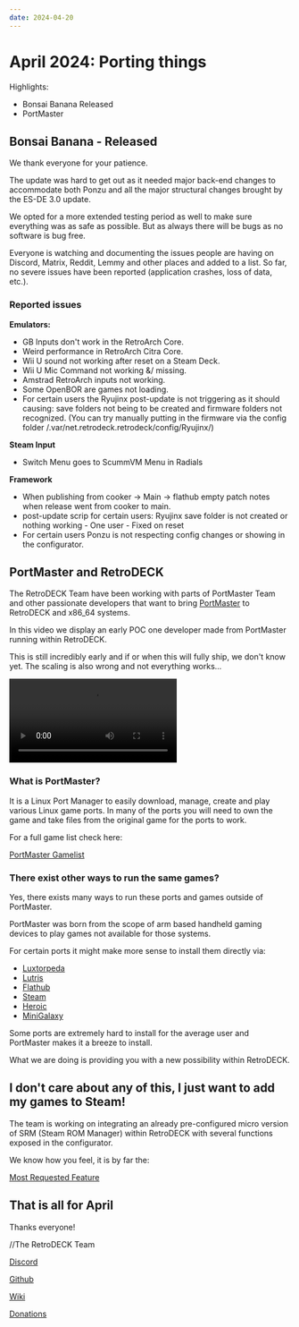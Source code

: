 ```yaml
---
date: 2024-04-20
---
```


# April 2024: Porting things

Highlights:

- Bonsai Banana Released
- PortMaster

<!-- more -->

## Bonsai Banana - Released

We thank everyone for your patience.

The update was hard to get out as it needed major back-end changes to accommodate both Ponzu and all the major structural changes brought by the ES-DE 3.0 update.

We opted for a more extended testing period as well to make sure everything was as safe as possible. But as always there will be bugs as no software is bug free.

Everyone is watching and documenting the issues people are having on Discord, Matrix, Reddit, Lemmy and other places and added to a list. So far, no severe issues have been reported (application crashes, loss of data, etc.).

### Reported issues


**Emulators:**

- GB Inputs don't work in the RetroArch Core.
- Weird performance in RetroArch Citra Core.
- Wii U sound not working after reset on a Steam Deck.
- Wii U Mic Command not working &/ missing.
- Amstrad RetroArch inputs not working.
- Some OpenBOR are games not loading.
- For certain users the Ryujinx post-update is not triggering as it should causing: save folders not being to be created and firmware folders not recognized. (You can try manually putting in the firmware via the config folder /.var/net.retrodeck.retrodeck/config/Ryujinx/)

**Steam Input**
- Switch Menu goes to ScummVM Menu in Radials

**Framework**

- When publishing from cooker -> Main -> flathub empty patch notes when release went from cooker to main.
- post-update scrip for certain users: Ryujinx save folder is not created or nothing working - One user - Fixed on reset
- For certain users Ponzu is not respecting config changes or showing in the configurator.


## PortMaster and RetroDECK

The RetroDECK Team have been working with parts of PortMaster Team and other passionate developers that want to bring [PortMaster](https://portmaster.games/index.html) to RetroDECK and x86_64 systems.

In this video we display an early POC one developer made from PortMaster running within RetroDECK.

This is still incredibly early and if or when this will fully ship, we don't know yet. The scaling is also wrong and not everything works...


![type:video](pm-retrodeck.mp4)




### What is PortMaster?

It is a Linux Port Manager to easily download, manage, create and play various Linux game ports.
In many of the ports you will need to own the game and take files from the original game for the ports to work.

For a full game list check here:

[PortMaster Gamelist](https://portmaster.games/games.html)

### There exist other ways to run the same games?

Yes, there exists many ways to run these ports and games outside of PortMaster.

PortMaster was born from the scope of arm based handheld gaming devices to play games not available for those systems.

For certain ports it might make more sense to install them directly via:

- [Luxtorpeda](https://github.com/dreamer/luxtorpeda)
- [Lutris](https://lutris.net/)
- [Flathub](https://flathub.org/en)
- [Steam](https://store.steampowered.com/)
- [Heroic](https://heroicgameslauncher.com/)
- [MiniGalaxy](https://sharkwouter.github.io/minigalaxy/)

Some ports are extremely hard to install for the average user and PortMaster makes it a breeze to install.

What we are doing is providing you with a new possibility within RetroDECK.

## I don't care about any of this, I just want to add my games to Steam!

The team is working on integrating an already pre-configured micro version of SRM (Steam ROM Manager) within RetroDECK with several functions exposed in the configurator.

We know how you feel, it is by far the:

[Most Requested Feature](https://soundcloud.com/lazorne/the-most-requested-feature-1/s-ZU517nfk95h?si=82f784da8bae467f8655d43fdadb15a8)



## That is all for April

Thanks everyone!

//The RetroDECK Team

[Discord](https://discord.gg/WDc5C9YWMx)

[Github](https://github.com/XargonWan/RetroDECK)

[Wiki](https://github.com/XargonWan/RetroDECK/wiki)

[Donations](https://retrodeck.readthedocs.io/en/latest/wiki_about/donations-licenses/)
